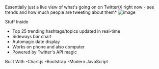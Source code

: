 Essentially just a live view of what's going on on Twitter/X right now - see trends and how much people are tweeting about them*
![image](https://github.com/user-attachments/assets/e84228c4-e732-4c44-8706-ffdf73f66ff6)

 Stuff Inside

- Top 25 trending hashtags/topics updated in real-time
- Sideways bar chart 
- Automagic date display
- Works on phone and also computer
- Powered by Twitter's API magic

Built With
-Chart.js
-Bootstrap
-Modern JavaScript
